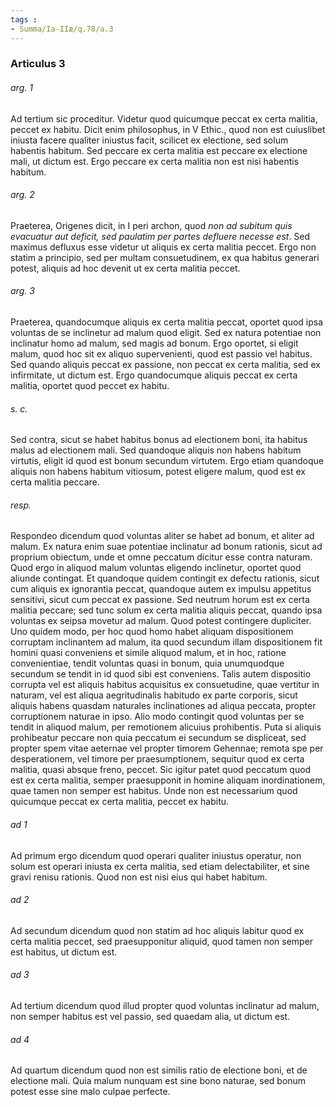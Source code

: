 ```yaml
---
tags : 
- Summa/Ia-IIæ/q.78/a.3
---
```


### Articulus 3

###### arg. 1
Ad tertium sic proceditur. Videtur quod quicumque peccat ex certa malitia, peccet ex habitu. Dicit enim philosophus, in V Ethic., quod non est cuiuslibet iniusta facere qualiter iniustus facit, scilicet ex electione, sed solum habentis habitum. Sed peccare ex certa malitia est peccare ex electione mali, ut dictum est. Ergo peccare ex certa malitia non est nisi habentis habitum.

###### arg. 2
Praeterea, Origenes dicit, in I peri archon, quod *non ad subitum quis evacuatur aut deficit, sed paulatim per partes defluere necesse est*. Sed maximus defluxus esse videtur ut aliquis ex certa malitia peccet. Ergo non statim a principio, sed per multam consuetudinem, ex qua habitus generari potest, aliquis ad hoc devenit ut ex certa malitia peccet.

###### arg. 3
Praeterea, quandocumque aliquis ex certa malitia peccat, oportet quod ipsa voluntas de se inclinetur ad malum quod eligit. Sed ex natura potentiae non inclinatur homo ad malum, sed magis ad bonum. Ergo oportet, si eligit malum, quod hoc sit ex aliquo supervenienti, quod est passio vel habitus. Sed quando aliquis peccat ex passione, non peccat ex certa malitia, sed ex infirmitate, ut dictum est. Ergo quandocumque aliquis peccat ex certa malitia, oportet quod peccet ex habitu.

###### s. c.
Sed contra, sicut se habet habitus bonus ad electionem boni, ita habitus malus ad electionem mali. Sed quandoque aliquis non habens habitum virtutis, eligit id quod est bonum secundum virtutem. Ergo etiam quandoque aliquis non habens habitum vitiosum, potest eligere malum, quod est ex certa malitia peccare.

###### resp.
Respondeo dicendum quod voluntas aliter se habet ad bonum, et aliter ad malum. Ex natura enim suae potentiae inclinatur ad bonum rationis, sicut ad proprium obiectum, unde et omne peccatum dicitur esse contra naturam. Quod ergo in aliquod malum voluntas eligendo inclinetur, oportet quod aliunde contingat. Et quandoque quidem contingit ex defectu rationis, sicut cum aliquis ex ignorantia peccat, quandoque autem ex impulsu appetitus sensitivi, sicut cum peccat ex passione. Sed neutrum horum est ex certa malitia peccare; sed tunc solum ex certa malitia aliquis peccat, quando ipsa voluntas ex seipsa movetur ad malum. Quod potest contingere dupliciter. Uno quidem modo, per hoc quod homo habet aliquam dispositionem corruptam inclinantem ad malum, ita quod secundum illam dispositionem fit homini quasi conveniens et simile aliquod malum, et in hoc, ratione convenientiae, tendit voluntas quasi in bonum, quia unumquodque secundum se tendit in id quod sibi est conveniens. Talis autem dispositio corrupta vel est aliquis habitus acquisitus ex consuetudine, quae vertitur in naturam, vel est aliqua aegritudinalis habitudo ex parte corporis, sicut aliquis habens quasdam naturales inclinationes ad aliqua peccata, propter corruptionem naturae in ipso. Alio modo contingit quod voluntas per se tendit in aliquod malum, per remotionem alicuius prohibentis. Puta si aliquis prohibeatur peccare non quia peccatum ei secundum se displiceat, sed propter spem vitae aeternae vel propter timorem Gehennae; remota spe per desperationem, vel timore per praesumptionem, sequitur quod ex certa malitia, quasi absque freno, peccet. Sic igitur patet quod peccatum quod est ex certa malitia, semper praesupponit in homine aliquam inordinationem, quae tamen non semper est habitus. Unde non est necessarium quod quicumque peccat ex certa malitia, peccet ex habitu.

###### ad 1
Ad primum ergo dicendum quod operari qualiter iniustus operatur, non solum est operari iniusta ex certa malitia, sed etiam delectabiliter, et sine gravi renisu rationis. Quod non est nisi eius qui habet habitum.

###### ad 2
Ad secundum dicendum quod non statim ad hoc aliquis labitur quod ex certa malitia peccet, sed praesupponitur aliquid, quod tamen non semper est habitus, ut dictum est.

###### ad 3
Ad tertium dicendum quod illud propter quod voluntas inclinatur ad malum, non semper habitus est vel passio, sed quaedam alia, ut dictum est.

###### ad 4
Ad quartum dicendum quod non est similis ratio de electione boni, et de electione mali. Quia malum nunquam est sine bono naturae, sed bonum potest esse sine malo culpae perfecte.


